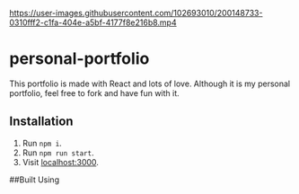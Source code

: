 
https://user-images.githubusercontent.com/102693010/200148733-0310fff2-c1fa-404e-a5bf-4177f8e216b8.mp4

# personal-portfolio

This portfolio is made with React and lots of love. Although it is my personal portfolio, feel free to fork and have fun with it.

## Installation

1. Run `npm i`.
2. Run `npm run start`.
3. Visit [localhost:3000](http://localhost:3000).

##Built Using

<i class="fab fa-html5"></i>
